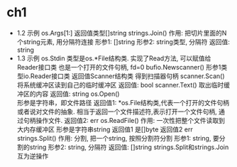 # ch1
* 1.2 示例
    os.Args[1:] 
        返回值类型[]string
    strings.Join()
        作用: 把切片里面的N个string元素, 用分隔符连接
        形参1: []string
        形参2: string类型, 分隔符
        返回值: string
* 1.3 示例
    os.Stdin
        类型是os.*File结构类. 实现了Read方法, 可以赋值给Reader接口类
        也是一个打开的文件句柄, fd=0
    bufio.Newscanner() 
        形参1类型io.Reader接口类 
        返回值Scanner结构类 得到扫描器句柄
    scanner.Scan() 
        将系统缓冲区读到自己的临时缓冲区
        返回值: bool
    scanner.Text() 
        取出临时缓冲区的内容
        返回值: string
    os.Open()      
        形参是字符串，即文件路径
        返回值1: *os.File结构类,代表一个打开的文件句柄或者说对文件的抽象. 相当于返回一个文件描述符,表示打开一个文件句柄, 通过句柄操作文件.
        返回值2: err
    os.ReadFile()
        作用: 一次性把整个文件读取到大内存缓冲区
        形参是字符串string
        返回值1 是[]byte
        返回值2 err
    strings.Split()
        作用: 分割, 把一个string, 按照分割符分割
        形参1: string, 要分割的string
        形参2: string, 分隔符
        返回值: []string
    strings.Split和strings.Join互为逆操作
    